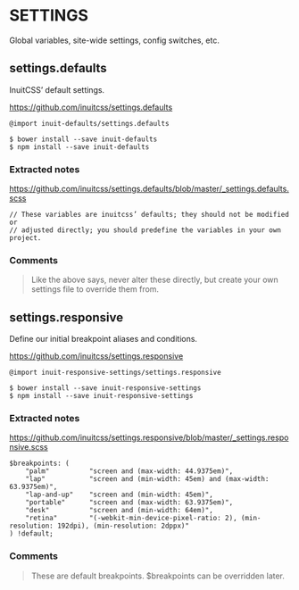 # SETTINGS
Global variables, site-wide settings, config switches, etc.

## settings.defaults
InuitCSS’ default settings.

<https://github.com/inuitcss/settings.defaults>

```
@import inuit-defaults/settings.defaults
```
```
$ bower install --save inuit-defaults
$ npm install --save inuit-defaults
```
### Extracted notes
<https://github.com/inuitcss/settings.defaults/blob/master/_settings.defaults.scss>
```
// These variables are inuitcss’ defaults; they should not be modified or
// adjusted directly; you should predefine the variables in your own project.
```
### Comments
> Like the above says, never alter these directly, but create your own settings file to override them from.


## settings.responsive
Define our initial breakpoint aliases and conditions.

<https://github.com/inuitcss/settings.responsive>
```
@import inuit-responsive-settings/settings.responsive
```
```
$ bower install --save inuit-responsive-settings
$ npm install --save inuit-responsive-settings
```
### Extracted notes
<https://github.com/inuitcss/settings.responsive/blob/master/_settings.responsive.scss>
```
$breakpoints: (
    "palm"          "screen and (max-width: 44.9375em)",
    "lap"           "screen and (min-width: 45em) and (max-width: 63.9375em)",
    "lap-and-up"    "screen and (min-width: 45em)",
    "portable"      "screen and (max-width: 63.9375em)",
    "desk"          "screen and (min-width: 64em)",
    "retina"        "(-webkit-min-device-pixel-ratio: 2), (min-resolution: 192dpi), (min-resolution: 2dppx)"
) !default;
```
### Comments
> These are default breakpoints. $breakpoints can be overridden later.
